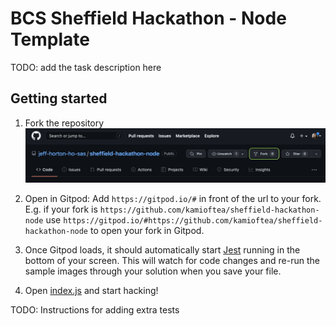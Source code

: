 # BCS Sheffield Hackathon - Node Template

TODO: add the task description here

## Getting started

1. Fork the repository
   ![](./docs/fork.png)

2. Open in Gitpod: Add `https://gitpod.io/#` in front of the url to your fork. E.g. if your fork is
   `https://github.com/kamioftea/sheffield-hackathon-node` use 
   `https://gitpod.io/#https://github.com/kamioftea/sheffield-hackathon-node` to open your fork in Gitpod.

3. Once Gitpod loads, it should automatically start [Jest](https://jestjs.io/) running in the bottom of your screen. 
   This will watch for code changes and re-run the sample images through your solution when you save your file.

4. Open [index.js](./index.js) and start hacking!

TODO: Instructions for adding extra tests
